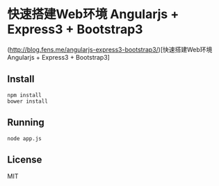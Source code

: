 快速搭建Web环境 Angularjs + Express3 + Bootstrap3
========================

(http://blog.fens.me/angularjs-express3-bootstrap3/)[快速搭建Web环境 Angularjs + Express3 + Bootstrap3]

## Install

```{bash}
npm install
bower install
```

## Running

```{bash}
node app.js
```

## License
MIT

